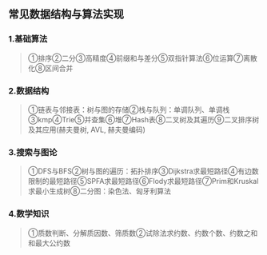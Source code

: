 ## 常见数据结构与算法实现
### 1.基础算法
> ①排序②二分③高精度④前缀和与差分⑤双指针算法⑥位运算⑦离散化⑧区间合并
### 2.数据结构
> ①链表与邻接表：树与图的存储②栈与队列：单调队列、单调栈③kmp④Trie⑤并查集⑥堆⑦Hash表⑧二叉树及其遍历⑨二叉排序树及其应用(赫夫曼树, AVL, 赫夫曼编码)
### 3.搜索与图论
> ①DFS与BFS②树与图的遍历：拓扑排序③Dijkstra求最短路径④有边数限制的最短路径⑤SPFA求最短路径⑥Flody求最短路径⑦Prim和Kruskal求最小生成树⑧二分图：染色法、匈牙利算法
### 4.数学知识
> ①质数判断、分解质因数、筛质数②试除法求约数、约数个数、约数之和和最大公约数
